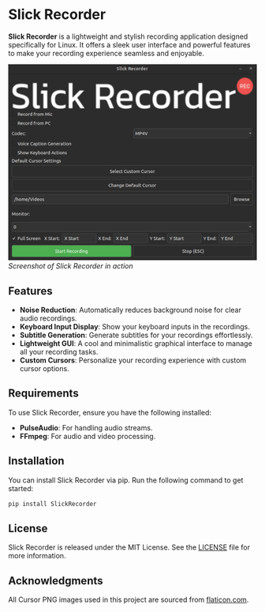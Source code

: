 # Slick Recorder

**Slick Recorder** is a lightweight and stylish recording application designed specifically for Linux. It offers a sleek user interface and powerful features to make your recording experience seamless and enjoyable.

![Slick Recorder](Screenshot.png)  
*Screenshot of Slick Recorder in action*

## Features

- **Noise Reduction**: Automatically reduces background noise for clear audio recordings.
- **Keyboard Input Display**: Show your keyboard inputs in the recordings.
- **Subtitle Generation**: Generate subtitles for your recordings effortlessly.
- **Lightweight GUI**: A cool and minimalistic graphical interface to manage all your recording tasks.
- **Custom Cursors**: Personalize your recording experience with custom cursor options.

## Requirements

To use Slick Recorder, ensure you have the following installed:

- **PulseAudio**: For handling audio streams.
- **FFmpeg**: For audio and video processing.

## Installation

You can install Slick Recorder via pip. Run the following command to get started:

```bash
pip install SlickRecorder
```
## License

Slick Recorder is released under the MIT License. See the [LICENSE](LICENSE) file for more information.

## Acknowledgments

All Cursor PNG images used in this project are sourced from [flaticon.com](https://www.flaticon.com/).
